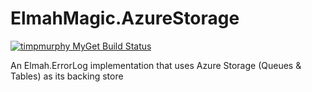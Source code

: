 # ElmahMagic.AzureStorage

[![timpmurphy MyGet Build Status](https://www.myget.org/BuildSource/Badge/timpmurphy?identifier=267b16a1-0739-46cf-8350-eb508fcf7a3f)](https://www.myget.org/)

An Elmah.ErrorLog implementation that uses Azure Storage (Queues & Tables) as its backing store
